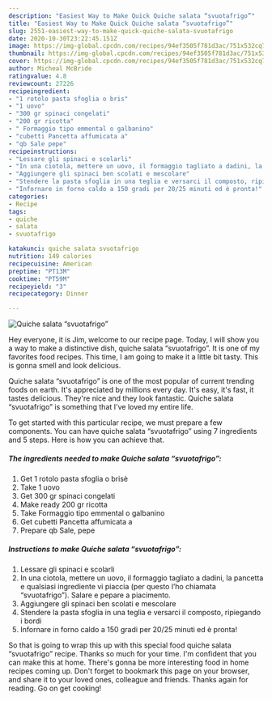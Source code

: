 ```yaml
---
description: "Easiest Way to Make Quick Quiche salata “svuotafrigo”"
title: "Easiest Way to Make Quick Quiche salata “svuotafrigo”"
slug: 2551-easiest-way-to-make-quick-quiche-salata-svuotafrigo
date: 2020-10-30T23:22:45.151Z
image: https://img-global.cpcdn.com/recipes/94ef3505f781d3ac/751x532cq70/quiche-salata-svuotafrigo-recipe-main-photo.jpg
thumbnail: https://img-global.cpcdn.com/recipes/94ef3505f781d3ac/751x532cq70/quiche-salata-svuotafrigo-recipe-main-photo.jpg
cover: https://img-global.cpcdn.com/recipes/94ef3505f781d3ac/751x532cq70/quiche-salata-svuotafrigo-recipe-main-photo.jpg
author: Micheal McBride
ratingvalue: 4.8
reviewcount: 27226
recipeingredient:
- "1 rotolo pasta sfoglia o bris"
- "1 uovo"
- "300 gr spinaci congelati"
- "200 gr ricotta"
- " Formaggio tipo emmental o galbanino"
- "cubetti Pancetta affumicata a"
- "qb Sale pepe"
recipeinstructions:
- "Lessare gli spinaci e scolarli"
- "In una ciotola, mettere un uovo, il formaggio tagliato a dadini, la pancetta e qualsiasi ingrediente vi piaccia (per questo l’ho chiamata “svuotafrigo”). Salare e pepare a piacimento."
- "Aggiungere gli spinaci ben scolati e mescolare"
- "Stendere la pasta sfoglia in una teglia e versarci il composto, ripiegando i bordi"
- "Infornare in forno caldo a 150 gradi per 20/25 minuti ed è pronta!"
categories:
- Recipe
tags:
- quiche
- salata
- svuotafrigo

katakunci: quiche salata svuotafrigo 
nutrition: 149 calories
recipecuisine: American
preptime: "PT13M"
cooktime: "PT59M"
recipeyield: "3"
recipecategory: Dinner

---
```



![Quiche salata “svuotafrigo”](https://img-global.cpcdn.com/recipes/94ef3505f781d3ac/751x532cq70/quiche-salata-svuotafrigo-recipe-main-photo.jpg)

Hey everyone, it is Jim, welcome to our recipe page. Today, I will show you a way to make a distinctive dish, quiche salata “svuotafrigo”. It is one of my favorites food recipes. This time, I am going to make it a little bit tasty. This is gonna smell and look delicious.

Quiche salata “svuotafrigo” is one of the most popular of current trending foods on earth. It's appreciated by millions every day. It's easy, it's fast, it tastes delicious. They're nice and they look fantastic. Quiche salata “svuotafrigo” is something that I've loved my entire life.




To get started with this particular recipe, we must prepare a few components. You can have quiche salata “svuotafrigo” using 7 ingredients and 5 steps. Here is how you can achieve that.

<!--inarticleads1-->

##### The ingredients needed to make Quiche salata “svuotafrigo”:

1. Get 1 rotolo pasta sfoglia o brisè
1. Take 1 uovo
1. Get 300 gr spinaci congelati
1. Make ready 200 gr ricotta
1. Take  Formaggio tipo emmental o galbanino
1. Get cubetti Pancetta affumicata a
1. Prepare qb Sale, pepe




<!--inarticleads2-->

##### Instructions to make Quiche salata “svuotafrigo”:

1. Lessare gli spinaci e scolarli
1. In una ciotola, mettere un uovo, il formaggio tagliato a dadini, la pancetta e qualsiasi ingrediente vi piaccia (per questo l’ho chiamata “svuotafrigo”). Salare e pepare a piacimento.
1. Aggiungere gli spinaci ben scolati e mescolare
1. Stendere la pasta sfoglia in una teglia e versarci il composto, ripiegando i bordi
1. Infornare in forno caldo a 150 gradi per 20/25 minuti ed è pronta!




So that is going to wrap this up with this special food quiche salata “svuotafrigo” recipe. Thanks so much for your time. I'm confident that you can make this at home. There's gonna be more interesting food in home recipes coming up. Don't forget to bookmark this page on your browser, and share it to your loved ones, colleague and friends. Thanks again for reading. Go on get cooking!
